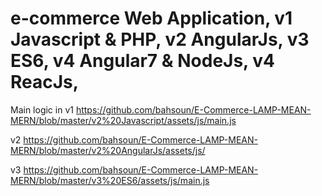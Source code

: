 # e-commerce Web Application, v1 Javascript & PHP, v2 AngularJs, v3 ES6, v4 Angular7 & NodeJs, v4 ReacJs,

Main logic in 
v1
https://github.com/bahsoun/E-Commerce-LAMP-MEAN-MERN/blob/master/v2%20Javascript/assets/js/main.js

v2
https://github.com/bahsoun/E-Commerce-LAMP-MEAN-MERN/blob/master/v2%20AngularJs/assets/js/

v3
https://github.com/bahsoun/E-Commerce-LAMP-MEAN-MERN/blob/master/v3%20ES6/assets/js/main.js
